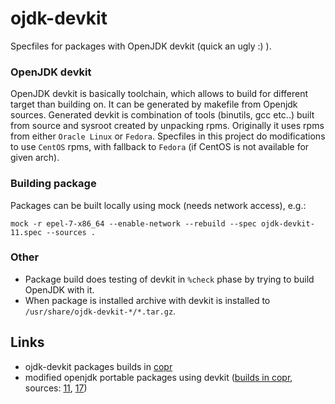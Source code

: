 # ojdk-devkit
Specfiles for packages with OpenJDK devkit (quick an ugly :) ).

### OpenJDK devkit
OpenJDK devkit is basically toolchain, which allows to build for different target than building on.
It can be generated by makefile from Openjdk sources.
Generated devkit is combination of tools (binutils, gcc etc..) built from source and sysroot created by unpacking rpms.
Originally it uses rpms from either `Oracle Linux` or `Fedora`. Specfiles in this project do modifications to use `CentOS` rpms,
with fallback to `Fedora` (if CentOS is not available for given arch).

### Building package
Packages can be built locally using mock (needs network access), e.g.:
```
mock -r epel-7-x86_64 --enable-network --rebuild --spec ojdk-devkit-11.spec --sources .
```

### Other
- Package build does testing of devkit in `%check` phase by trying to build OpenJDK with it.
- When package is installed archive with devkit is installed to `/usr/share/ojdk-devkit-*/*.tar.gz`.

## Links
- ojdk-devkit packages builds in [copr](https://copr.fedorainfracloud.org/coprs/zzambers/ojdk-devkit/monitor/)
- modified openjdk portable packages using devkit ([builds in copr](https://copr.fedorainfracloud.org/coprs/zzambers/ojdk-devkit/monitor/), sources: [11](https://src.fedoraproject.org/fork/zzambers/rpms/java-11-openjdk-portable/tree/ojdk-devkit), [17](https://src.fedoraproject.org/fork/zzambers/rpms/java-17-openjdk-portable/tree/ojdk-devkit))
